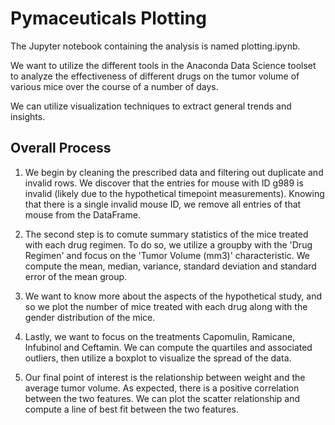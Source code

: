# Pymaceuticals Plotting

The Jupyter notebook containing the analysis is named plotting.ipynb.

We want to utilize the different tools in the Anaconda Data Science toolset to analyze the effectiveness of different drugs on the tumor volume of various mice over the course of a number of days.

We can utilize visualization techniques to extract general trends and insights.

## Overall Process

1. We begin by cleaning the prescribed data and filtering out duplicate and invalid rows. We discover that the entries for mouse with ID g989 is invalid (likely due to the hypothetical timepoint measurements). Knowing that there is a single invalid mouse ID, we remove all entries of that mouse from the DataFrame.

2. The second step is to comute summary statistics of the mice treated with each drug regimen. To do so, we utilize a groupby with the 'Drug Regimen' and focus on the 'Tumor Volume (mm3)' characteristic. We compute the mean, median, variance, standard deviation and standard error of the mean group.

3. We want to know more about the aspects of the hypothetical study, and so we plot the number of mice treated with each drug along with the gender distribution of the mice.

4. Lastly, we want to focus on the treatments Capomulin, Ramicane, Infubinol and Ceftamin. We can compute the quartiles and associated outliers, then utilize a boxplot to visualize the spread of the data.

5. Our final point of interest is the relationship between weight and the average tumor volume. As expected, there is a positive correlation between the two features. We can plot the scatter relationship and compute a line of best fit between the two features.
